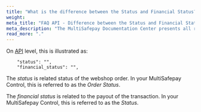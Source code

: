 ```yaml
---
title: "What is the difference between the Status and Financial Status?"
weight:
meta_title: "FAQ API - Difference between the Status and Financial Status - MultiSafepay Docs"
meta_description: "The MultiSafepay Documentation Center presents all relevant information about our Plugins and API. You can also find support pages for Payment Methods, Tools and General Questions as well as the contact details of our Support and Integration Teams."
read_more: "."
---
```


On [API](/api) level, this is illustrated as:

```
    "status": "",
    "financial_status": "",
```

The _status_ is related status of the webshop order. In your MultiSafepay Control, this is referred to as the _Order Status_.

The _financial status_ is related to the payout of the transaction. In your MultiSafepay Control, this is referred to as the _Status_.


